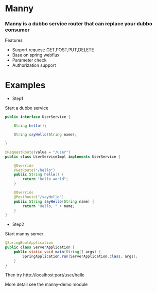 # Manny
### Manny is a dubbo service router that can replace your dubbo consumer

Features

* Surport request: GET,POST,PUT,DELETE
* Base on spring webflux
* Parameter check
* Authorization support

# Examples

* Step1

Start a dubbo service

```java
public interface UserService {

    String hello();

    String sayHello(String name);

}
```

```java
@RequestRoute(value = "/user")
public class UserServiceImpl implements UserService {

    @Override
    @GetRoute("/hello")
    public String hello() {
        return "hello world";
    }

    @Override
    @PostRoute("/sayHello")
    public String sayHello(String name) {
        return "Hello, " + name;
    }
}
```

* Step2

Start manny server

```java
@SpringBootApplication
public class ServerApplication {
    public static void main(String[] args) {
        SpringApplication.run(ServerApplication.class, args);
    }
}
```

Then try http://localhost:port/user/hello

More detail see the manny-demo module

